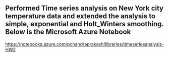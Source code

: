 ## Performed Time series analysis on New York city temperature data and extended the analysis to simple, exponential and Holt_Winters smoothing. Below is the Microsoft Azure Notebook 
https://notebooks.azure.com/pchandraprakash/libraries/timeseriesanalysis-HW2
